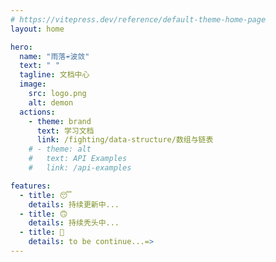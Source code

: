 ```yaml
---
# https://vitepress.dev/reference/default-theme-home-page
layout: home

hero:
  name: "雨落☔波敛"
  text: " "
  tagline: 文档中心
  image: 
    src: logo.png
    alt: demon
  actions:
    - theme: brand
      text: 学习文档
      link: /fighting/data-structure/数组与链表
    # - theme: alt
    #   text: API Examples
    #   link: /api-examples

features:
  - title: 😴
    details: 持续更新中...
  - title: 🙃
    details: 持续秃头中...
  - title: 👻
    details: to be continue...=>
---
```


